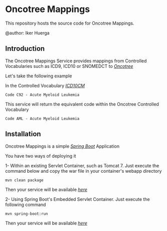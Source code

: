 # Oncotree Mappings
This repository hosts the source code for Oncotree Mappings.

@author: Iker Huerga

## Introduction
The Oncotree Mappings Service provides mappings from Controlled Vocabularies such as ICD9, ICD10 or SNOMEDCT to [*Oncotree*](http://oncotree.mskcc.org/oncotree/)

Let's take the following example

In the Controlled Vocabulary [*ICD10CM*](http://www.cdc.gov/nchs/icd/icd10cm.htm)
 
```
Code C92 - Acute Myeloid Leukemia

```

This service will return the equivalent code within the Oncotree Controlled Vocabulary

```
Code AML - Acute Myeloid Leukemia

```


## Installation

Oncotree Mappings is a simple [*Spring Boot*](http://projects.spring.io/spring-boot/) Application

You have two ways of deploying it

1- Within an existing Servlet Container, such as Tomcat 7. Just execute the command below and copy the war file in your container's webapp directory

```
mvn clean package

```

Then your service will be available [*here*](http://localhost:8080/mappings) 


2- Using Spring Boot's Embedded Servlet Container. Just execute the following command

```
mvn spring-boot:run

```

Then your service will be available [*here*](http://localhost:8080/mappings) 
